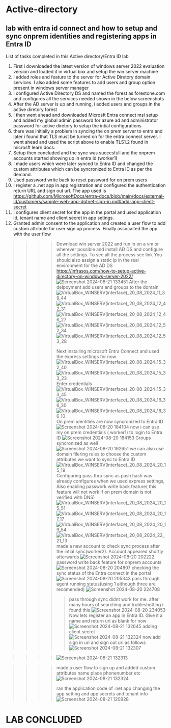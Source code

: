 # Active-directory
## lab with entra id connect and how to setup and sync onprem identities and registering apps in Entra ID

List of tasks completed in this Active directory/Entra ID lab
1. First i downloaded the latest version of windows server 2022 evaluation version and loaded it in virtual box and setup the win server machine
2. I added roles and feature to the server for Active Diretory domain services. I also added some features to add users and group option present in windows server manager
3. I configured Active Directory DS and named the forest as forestone.com and configures all the services needed shown in the below screenshots
4. After the AD server is up and running, i added users and groups in the active diretory forest
5. I then went ahead and downloaded Microsft Entra connect msi setup and added my global admin password for azure ad and administrator password for active diretory to setup the intial configurations
6. there was initially a problem in syncing the on prem server to entra and later i found that TLS must be turned on for the entra connect server. I went ahead and used the script above to enable TLS1.2 found in microsft learn docs.
7. Setup then concluded and the sync was succesfull and the onprem accounts started showing up in entra id (worker1) 
8. I made users which were later synced to Entra ID and changed the custom attributes which can be syncronized to Entra ID as per the demand.
9. Used password write back to reset password for on prem users
10. I register a .net app in app registration and configured the authentication return URL and sign out url. The app used is https://github.com/MicrosoftDocs/entra-docs/blob/main/docs/external-id/customers/sample-web-app-dotnet-sign-in.md#add-app-client-secret
11. I configures client secret for the app in the portal and used application id, tenant name and client secret in app setings.
12. Granted admin consent to the application and created a user flow to add custom attribute for user sign up process. Finally assocaited the app with the user flow

>>>>Download win server 2022 and run in on a vm or wherever possible and install AD DS and configure all the settings. To see all the process see link
>>>>You should also assign a static ip in the real environment for the AD DS
>>>>https://infrasos.com/how-to-setup-active-directory-on-windows-server-2022/
>>>>![Screenshot 2024-08-21 133451](https://github.com/user-attachments/assets/d22bfad8-7cf5-4279-828c-c6b506e08b1c)
After the delpoyment add users and groups to the domain
>>>>![VirtualBox_WINSERV(interface)_20_08_2024_11_39_44](https://github.com/user-attachments/assets/0aa4544c-4a45-4e66-8c7a-431137f720b5)
>>>>![VirtualBox_WINSERV(interface)_20_08_2024_12_42_31](https://github.com/user-attachments/assets/26d92491-57cf-4cfb-adfc-b8cfdbddde69)
>>>>![VirtualBox_WINSERV(interface)_20_08_2024_12_46_27](https://github.com/user-attachments/assets/3de9a1d0-6fa8-44a7-b45f-4a32353ac4dd)
>>>>![VirtualBox_WINSERV(interface)_20_08_2024_12_52_34](https://github.com/user-attachments/assets/a5b5d377-0e20-47ce-af4e-f15d4a631afd)
>>>>![VirtualBox_WINSERV(interface)_20_08_2024_12_53_28](https://github.com/user-attachments/assets/8143e029-403e-40ee-8259-8cb9a94f3bbf)
>>>>
>>>>Next installing microsoft Entra Connect and used the express settings for now.
>>>>![VirtualBox_WINSERV(interface)_20_08_2024_15_32_40](https://github.com/user-attachments/assets/f13058fc-fa57-491a-bb91-82c376d52b84)
>>>>![VirtualBox_WINSERV(interface)_20_08_2024_15_33_23](https://github.com/user-attachments/assets/2e61a581-068f-485f-98ed-98634f01b3dc)
>>>>Enter credentials
>>>>![VirtualBox_WINSERV(interface)_20_08_2024_15_33_45](https://github.com/user-attachments/assets/cd6becc6-7669-4202-964d-17ae01610e75)
>>>>![VirtualBox_WINSERV(interface)_20_08_2024_16_36_30](https://github.com/user-attachments/assets/6131ce49-cad0-4301-98a8-ebc25da8e85a)
>>>>![VirtualBox_WINSERV(interface)_20_08_2024_18_36_10](https://github.com/user-attachments/assets/96008e09-fa25-4008-b44e-a8c7698f923b)
>>>>On prem identities are now syncronized to Entra ID
>>>>![Screenshot 2024-08-20 184104](https://github.com/user-attachments/assets/dd4af6c8-39f4-4604-bce6-2bf1c3369f9e)
>>>>now i can use my on prem credentials ( worker1) to login to Entra ID
>>>>![Screenshot 2024-08-20 184153](https://github.com/user-attachments/assets/9000ffc7-4b90-45e6-9d20-d6f61373b8da)
>>>>Groups syncronized as well
>>>>![Screenshot 2024-08-20 192651](https://github.com/user-attachments/assets/076edea5-bb0b-42cd-9fcf-be9742891bbf)
>>>>we can also use domain filering rules to choose the custom attributes we want to sync to Entra ID
>>>>![VirtualBox_WINSERV(interface)_20_08_2024_20_15_19](https://github.com/user-attachments/assets/d0ef37dc-ad7c-40db-a5cf-29ec5ae38195)
>>>>Configuring pass thru sync as pash hash was already configures when we used express settings, Also enabling passwork write back feature( this feature will not work if on prem domain is not verified with DNS)
>>>>![VirtualBox_WINSERV(interface)_20_08_2024_20_15_51](https://github.com/user-attachments/assets/3c3b81dd-a62b-43e6-b270-e7c636a97ccc)
>>>>![VirtualBox_WINSERV(interface)_20_08_2024_20_17_17](https://github.com/user-attachments/assets/5c0ebd22-b1f3-436b-a6cd-fcfc2cff0fbc)
>>>>![VirtualBox_WINSERV(interface)_20_08_2024_20_19_54](https://github.com/user-attachments/assets/cccdf79f-4e13-43c3-acf9-a61f11a27572)
>>>>![VirtualBox_WINSERV(interface)_20_08_2024_22_21_13](https://github.com/user-attachments/assets/c6708053-8dc0-4dcd-bd62-23d7c2f01486)
>>>>made a new account to check sync process after the intial sync(worker2). Account appeared shortly afterwards
>>>>![Screenshot 2024-08-20 202222](https://github.com/user-attachments/assets/4fc59569-6aec-49c0-885a-059b4654d386)
>>>>password write back feature for onprem accounts
>>>>![Screenshot 2024-08-20 204807](https://github.com/user-attachments/assets/2746ce88-da2a-45bb-b0e6-9173bfd70336)
>>>>checking the sync status of the Entra connect in the portal
>>>>![Screenshot 2024-08-20 205343](https://github.com/user-attachments/assets/5719343f-dc20-4355-97d3-b78d45afeebe)
>>>>pass through agent running status(using 1 although three are recomended)
![Screenshot 2024-08-20 224708](https://github.com/user-attachments/assets/ee79eb0a-76c0-445e-8d9b-1748be5d0e43)
>>>>>pass through sync didnt work for me. after many hours of searching and trubleshotting i found this
>>>>![Screenshot 2024-08-20 234053](https://github.com/user-attachments/assets/2307f3c8-b83e-4caa-9260-c4320f262fdb)
>>>>Now lets register an app in Entra ID. Give it a name and return uri as blank for now
>>>>![Screenshot 2024-08-21 132645](https://github.com/user-attachments/assets/2b468035-4e0a-4a6e-9a31-cf713901e9a4)
>>>>adding client secret
>>>>>![Screenshot 2024-08-21 132324](https://github.com/user-attachments/assets/d69a92ce-6201-4083-9fc9-ad9c73dbbc57)
>>>>now add sign in uri and sign out uri as follows
![Screenshot 2024-08-21 132307](https://github.com/user-attachments/assets/298c7ace-fb9e-4e7e-a4b7-01a952fe5930)

>>>>![Screenshot 2024-08-21 132313](https://github.com/user-attachments/assets/63600554-2edb-4ec2-8ad9-9a2fb3cc3a38)

>>>>made a user flow to sign up and added custom attributes name place phonenumber etc
![Screenshot 2024-08-21 132324](https://github.com/user-attachments/assets/cfe0212f-2e2c-4c06-ac48-b9551500ed26)
>>>>
>>>>ran the application code of .net app changing the app setting and app secrets and tenant info
>>>>![Screenshot 2024-08-21 120928](https://github.com/user-attachments/assets/7c11e8cb-fe66-4969-8651-7ddbdb1033d2)
# LAB CONCLUDED












